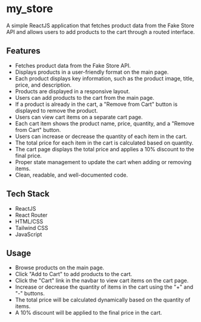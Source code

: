 # my_store

A simple ReactJS application that fetches product data from the Fake Store API and allows users to add products to the cart through a routed interface.

## Features

- Fetches product data from the Fake Store API.
- Displays products in a user-friendly format on the main page. 
- Each product displays key information, such as the product image, title, price, and description. 
- Products are displayed in a responsive layout. 
- Users can add products to the cart from the main page. 
- If a product is already in the cart, a "Remove from Cart" button is displayed to remove the product. 
- Users can view cart items on a separate cart page. 
- Each cart item shows the product name, price, quantity, and a "Remove from Cart" button. 
- Users can increase or decrease the quantity of each item in the cart. 
- The total price for each item in the cart is calculated based on quantity. 
- The cart page displays the total price and applies a 10% discount to the final price. 
- Proper state management to update the cart when adding or removing items. 
- Clean, readable, and well-documented code.

## Tech Stack 
- ReactJS 
- React Router 
- HTML/CSS 
- Tailwind CSS 
- JavaScript

## Usage 
- Browse products on the main page. 
- Click "Add to Cart" to add products to the cart. 
- Click the "Cart" link in the navbar to view cart items on the cart page. 
- Increase or decrease the quantity of items in the cart using the "+" and "-" buttons. 
- The total price will be calculated dynamically based on the quantity of items. 
- A 10% discount will be applied to the final price in the cart.